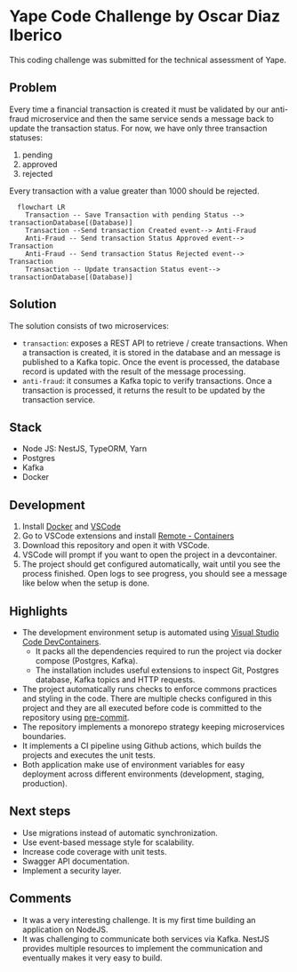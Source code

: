 # Yape Code Challenge by Oscar Diaz Iberico

This coding challenge was submitted for the technical assessment of Yape.

## Problem

Every time a financial transaction is created it must be validated by our anti-fraud microservice and then the same service sends a message back to update the transaction status.
For now, we have only three transaction statuses:

<ol>
  <li>pending</li>
  <li>approved</li>
  <li>rejected</li>
</ol>

Every transaction with a value greater than 1000 should be rejected.

```mermaid
  flowchart LR
    Transaction -- Save Transaction with pending Status --> transactionDatabase[(Database)]
    Transaction --Send transaction Created event--> Anti-Fraud
    Anti-Fraud -- Send transaction Status Approved event--> Transaction
    Anti-Fraud -- Send transaction Status Rejected event--> Transaction
    Transaction -- Update transaction Status event--> transactionDatabase[(Database)]
```

## Solution

The solution consists of two microservices:

- `transaction`: exposes a REST API to retrieve / create transactions. When a transaction is created, it is stored in the database and an message is published to a Kafka topic. Once the event is processed, the database record is updated with the result of the message processing.
- `anti-fraud`: it consumes a Kafka topic to verify transactions. Once a transaction is processed, it returns the result to be updated by the transaction service.

## Stack

- Node JS: NestJS, TypeORM, Yarn
- Postgres
- Kafka
- Docker

## Development

1. Install [Docker](https://docs.docker.com/get-docker/) and [VSCode](https://code.visualstudio.com/download)
2. Go to VSCode extensions and install [Remote - Containers](https://marketplace.visualstudio.com/items?itemName=ms-vscode-remote.remote-containers)
3. Download this repository and open it with VSCode.
4. VSCode will prompt if you want to open the project in a devcontainer.
5. The project should get configured automatically, wait until you see the process finished. Open logs to see progress, you should see a message like below when the setup is done.

## Highlights

- The development environment setup is automated using [Visual Studio Code DevContainers](https://code.visualstudio.com/docs/devcontainers/containers).
  - It packs all the dependencies required to run the project via docker compose (Postgres, Kafka).
  - The installation includes useful extensions to inspect Git, Postgres database, Kafka topics and HTTP requests.
- The project automatically runs checks to enforce commons practices and styling in the code. There are multiple checks configured in this project and they are all executed before code is committed to the repository using [pre-commit](https://pre-commit.com/).
- The repository implements a monorepo strategy keeping microservices boundaries.
- It implements a CI pipeline using Github actions, which builds the projects and executes the unit tests.
- Both application make use of environment variables for easy deployment across different environments (development, staging, production).

## Next steps

- Use migrations instead of automatic synchronization.
- Use event-based message style for scalability.
- Increase code coverage with unit tests.
- Swagger API documentation.
- Implement a security layer.

## Comments

- It was a very interesting challenge. It is my first time building an application on NodeJS.
- It was challenging to communicate both services via Kafka. NestJS provides multiple resources to implement the communication and eventually makes it very easy to build.
